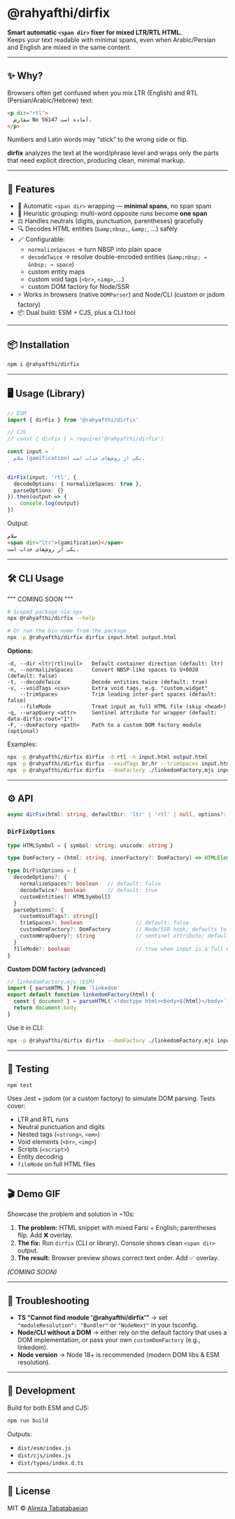 # @rahyafthi/dirfix

**Smart automatic `<span dir>` fixer for mixed LTR/RTL HTML.**  
Keeps your text readable with minimal spans, even when Arabic/Persian and English are mixed in the same content.

---

## ✨ Why?

Browsers often get confused when you mix LTR (English) and RTL (Persian/Arabic/Hebrew) text:

```html
<p dir="rtl">
  سفارش No 56147 آماده است.
</p>
```

Numbers and Latin words may “stick” to the wrong side or flip.

**dirfix** analyzes the text at the word/phrase level and wraps only the parts that need explicit direction, producing clean, minimal markup.

---

## 🚀 Features

- 🔄 Automatic `<span dir>` wrapping — **minimal spans**, no span spam
- 🧠 Heuristic grouping: multi-word opposite runs become **one span**
- ⚖️ Handles neutrals (digits, punctuation, parentheses) gracefully
- 🔍 Decodes HTML entities (`&amp;nbsp;`, `&amp;`, …) safely
- 🪄 Configurable:
    - `normalizeSpaces` → turn NBSP into plain space
    - `decodeTwice` → resolve double-encoded entities (`&amp;nbsp; → &nbsp; → space`)
    - custom entity maps
    - custom void tags (`<br>`, `<img>`, …)
    - custom DOM factory for Node/SSR
- ⚡ Works in browsers (native `DOMParser`) and Node/CLI (custom or jsdom factory)
- 📦 Dual build: ESM + CJS, plus a CLI tool

---

## 📦 Installation

```bash
npm i @rahyafthi/dirfix
```

---

## 🖥 Usage (Library)

```ts
// ESM
import { dirFix } from '@rahyafthi/dirfix'

// CJS
// const { dirFix } = require('@rahyafthi/dirfix')

const input = `
  سلام (gamification) یکی از روش‌های جذاب است.
`

dirFix(input, 'rtl', {
  decodeOptions: { normalizeSpaces: true },
  parseOptions: {}
}).then(output => {
    console.log(output)
})
```

Output:

```html
سلام 
<span dir="ltr">(gamification)</span>
یکی از روش‌های جذاب است.
```

---

## 🛠 CLI Usage

""" COMING SOON """
```bash
# Scoped package via npx
npx @rahyafthi/dirfix --help

# Or run the bin name from the package
npx -p @rahyafthi/dirfix dirfix input.html output.html
```

**Options:**
```
-d, --dir <ltr|rtl|null>   Default container direction (default: ltr)
-n, --normalizeSpaces      Convert NBSP-like spaces to U+0020 (default: false)
-t, --decodeTwice          Decode entities twice (default: true)
-v, --voidTags <csv>       Extra void tags, e.g. "custom,widget"
    --trimSpaces           Trim leading inter-part spaces (default: false)
    --fileMode             Treat input as full HTML file (skip <head>)
-q, --wrapQuery <attr>     Sentinel attribute for wrapper (default: data-dirfix-root="1")
-F, --domFactory <path>    Path to a custom DOM factory module (optional)
```

Examples:
```bash
npx -p @rahyafthi/dirfix dirfix -d rtl -n input.html output.html
npx -p @rahyafthi/dirfix dirfix --voidTags br,hr --trimSpaces input.html
npx -p @rahyafthi/dirfix dirfix --domFactory ./linkedomFactory.mjs input.html
```

---

## ⚙️ API

```ts
async dirFix(html: string, defaultDir: 'ltr' | 'rtl' | null, options?: DirFixOptions): Promise<string>
```

### `DirFixOptions`

```ts
type HTMLSymbol = { symbol: string; unicode: string }

type DomFactory = (html: string, innerFactory?: DomFactory) => HTMLElement

type DirFixOptions = {
  decodeOptions?: {
    normalizeSpaces?: boolean   // default: false
    decodeTwice?: boolean       // default: true
    customEntities?: HTMLSymbol[]
  }
  parseOptions?: {
    customVoidTags?: string[]
    trimSpaces?: boolean                 // default: false
    customDomFactory?: DomFactory        // Node/SSR hook; defaults to internal
    customWrapQuery?: string             // sentinel attribute; default: data-dirfix-root="1"
  }
  fileMode?: boolean                     // true when input is a full HTML file
}
```

**Custom DOM factory (advanced)**
```js
// linkedomFactory.mjs (ESM)
import { parseHTML } from 'linkedom'
export default function linkedomFactory(html) {
  const { document } = parseHTML(`<!doctype html><body>${html}</body>`)
  return document.body
}
```

Use it in CLI:
```bash
npx -p @rahyafthi/dirfix dirfix --domFactory ./linkedomFactory.mjs input.html
```

---

## 🧪 Testing

```bash
npm test
```

Uses Jest + jsdom (or a custom factory) to simulate DOM parsing. Tests cover:
- LTR and RTL runs
- Neutral punctuation and digits
- Nested tags (`<strong>`, `<em>`)
- Void elements (`<br>`, `<img>`)
- Scripts (`<script>`)
- Entity decoding
- `fileMode` on full HTML files

---

## 🎬 Demo GIF

Showcase the problem and solution in ~10s:

1. **The problem:** HTML snippet with mixed Farsi + English; parentheses flip. Add ❌ overlay.
2. **The fix:** Run `dirfix` (CLI or library). Console shows clean `<span dir>` output.
3. **The result:** Browser preview shows correct text order. Add ✅ overlay.

*(COMING SOON)*

---

## 🧩 Troubleshooting

- **TS “Cannot find module '@rahyafthi/dirfix'”** → set `"moduleResolution": "Bundler"` or `"NodeNext"` in your tsconfig.
- **Node/CLI without a DOM** → either rely on the default factory that uses a DOM implementation, or pass your own `customDomFactory` (e.g., linkedom).
- **Node version** → Node 18+ is recommended (modern DOM libs & ESM resolution).

---

## 🔧 Development

Build for both ESM and CJS:

```bash
npm run build
```

Outputs:
- `dist/esm/index.js`
- `dist/cjs/index.js`
- `dist/types/index.d.ts`

---

## 📜 License

MIT © [Alireza Tabatabaeian](https://github.com/Alireza-Tabatabaeian)

